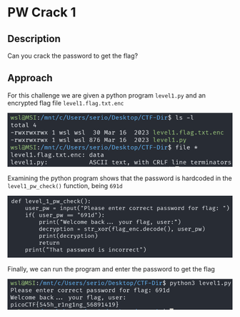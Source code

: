 # PW Crack 1

## Description

Can you crack the password to get the flag?

## Approach

For this challenge we are given a python program `level1.py` and an encrypted flag file `level1.flag.txt.enc`

![Files](images/files.png)

Examining the python program shows that the password is hardcoded in the `level1_pw_check()` function, being `691d`

![PW](images/pw.png)

Finally, we can run the program and enter the password to get the flag

![Flag](images/flag.png)
